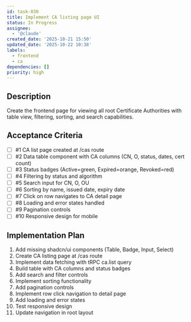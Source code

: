 ```yaml
---
id: task-030
title: Implement CA listing page UI
status: In Progress
assignee:
  - '@claude'
created_date: '2025-10-21 15:50'
updated_date: '2025-10-22 10:38'
labels:
  - frontend
  - ca
dependencies: []
priority: high
---
```


## Description

<!-- SECTION:DESCRIPTION:BEGIN -->
Create the frontend page for viewing all root Certificate Authorities with table view, filtering, sorting, and search capabilities.
<!-- SECTION:DESCRIPTION:END -->

## Acceptance Criteria
<!-- AC:BEGIN -->
- [ ] #1 CA list page created at /cas route
- [ ] #2 Data table component with CA columns (CN, O, status, dates, cert count)
- [ ] #3 Status badges (Active=green, Expired=orange, Revoked=red)
- [ ] #4 Filtering by status and algorithm
- [ ] #5 Search input for CN, O, OU
- [ ] #6 Sorting by name, issued date, expiry date
- [ ] #7 Click on row navigates to CA detail page
- [ ] #8 Loading and error states handled
- [ ] #9 Pagination controls
- [ ] #10 Responsive design for mobile
<!-- AC:END -->

## Implementation Plan

<!-- SECTION:PLAN:BEGIN -->
1. Add missing shadcn/ui components (Table, Badge, Input, Select)
2. Create CA listing page at /cas route
3. Implement data fetching with tRPC ca.list query
4. Build table with CA columns and status badges
5. Add search and filter controls
6. Implement sorting functionality
7. Add pagination controls
8. Implement row click navigation to detail page
9. Add loading and error states
10. Test responsive design
11. Update navigation in root layout
<!-- SECTION:PLAN:END -->
